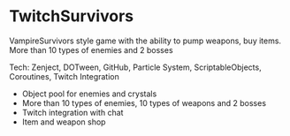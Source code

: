 # TwitchSurvivors

VampireSurvivors style game with the ability to pump weapons, buy items. More than 10 types of enemies and 2 bosses

Tech: Zenject, DOTween, GitHub, Particle System, ScriptableObjects, Coroutines, Twitch Integration

- Object pool for enemies and crystals
- More than 10 types of enemies, 10 types of weapons and 2 bosses
- Twitch integration with chat
- Item and weapon shop

